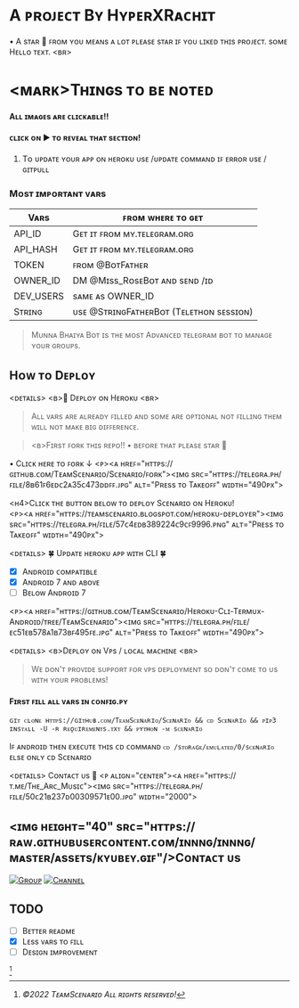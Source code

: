 
# A ᴘʀᴏᴊᴇᴄᴛ Bʏ HʏᴘᴇʀXRᴀᴄʜɪᴛ

• A sᴛᴀʀ 🌟 ꜰʀᴏᴍ ʏᴏᴜ ᴍᴇᴀɴs ᴀ ʟᴏᴛ ᴘʟᴇᴀsᴇ sᴛᴀʀ ɪꜰ ʏᴏᴜ ʟɪᴋᴇᴅ ᴛʜɪs ᴘʀᴏᴊᴇᴄᴛ.
sᴏᴍᴇ Hᴇʟʟᴏ ᴛᴇxᴛ. 
<ʙʀ>

# <ᴍᴀʀᴋ>Tʜɪɴɢs ᴛᴏ ʙᴇ ɴᴏᴛᴇᴅ
#### Aʟʟ ɪᴍᴀɢᴇs ᴀʀᴇ ᴄʟɪᴄᴋᴀʙʟᴇ!!
#### ᴄʟɪᴄᴋ ᴏɴ ▶ ᴛᴏ ʀᴇᴠᴇᴀʟ ᴛʜᴀᴛ sᴇᴄᴛɪᴏɴ!

1. Tᴏ ᴜᴘᴅᴀᴛᴇ ʏᴏᴜʀ ᴀᴘᴘ ᴏɴ ʜᴇʀᴏᴋᴜ ᴜsᴇ /ᴜᴘᴅᴀᴛᴇ ᴄᴏᴍᴍᴀɴᴅ ɪꜰ ᴇʀʀᴏʀ ᴜsᴇ /ɢɪᴛᴘᴜʟʟ
### Mᴏsᴛ ɪᴍᴘᴏʀᴛᴀɴᴛ ᴠᴀʀs

| Vᴀʀs | ꜰʀᴏᴍ ᴡʜᴇʀᴇ ᴛᴏ ɢᴇᴛ |
| ----------- | ----------- |
| API_ID | Gᴇᴛ ɪᴛ ꜰʀᴏᴍ ᴍʏ.ᴛᴇʟᴇɢʀᴀᴍ.ᴏʀɢ |
| API_HASH | Gᴇᴛ ɪᴛ ꜰʀᴏᴍ ᴍʏ.ᴛᴇʟᴇɢʀᴀᴍ.ᴏʀɢ |
| TOKEN | ꜰʀᴏᴍ @BᴏᴛFᴀᴛʜᴇʀ |
| OWNER_ID | DM @Mɪss_RᴏsᴇBᴏᴛ ᴀɴᴅ sᴇɴᴅ /ɪᴅ |
| DEV_USERS | sᴀᴍᴇ ᴀs OWNER_ID |
| Sᴛʀɪɴɢ | ᴜsᴇ @SᴛʀɪɴɢFᴀᴛʜᴇʀBᴏᴛ (Tᴇʟᴇᴛʜᴏɴ sᴇssɪᴏɴ)| 


> Mᴜɴɴᴀ Bʜᴀɪʏᴀ Bᴏᴛ ɪs ᴛʜᴇ ᴍᴏsᴛ Aᴅᴠᴀɴᴄᴇᴅ ᴛᴇʟᴇɢʀᴀᴍ ʙᴏᴛ ᴛᴏ ᴍᴀɴᴀɢᴇ ʏᴏᴜʀ ɢʀᴏᴜᴘs. 

## Hᴏᴡ ᴛᴏ Dᴇᴘʟᴏʏ 
<ᴅᴇᴛᴀɪʟs>
<ʙ>🔗 Dᴇᴘʟᴏʏ ᴏɴ Hᴇʀᴏᴋᴜ
<ʙʀ>

> Aʟʟ ᴠᴀʀs ᴀʀᴇ ᴀʟʀᴇᴀᴅʏ ꜰɪʟʟᴇᴅ ᴀɴᴅ sᴏᴍᴇ ᴀʀᴇ ᴏᴘᴛɪᴏɴᴀʟ ɴᴏᴛ ꜰɪʟʟɪɴɢ ᴛʜᴇᴍ ᴡɪʟʟ ɴᴏᴛ ᴍᴀᴋᴇ ʙɪɢ ᴅɪꜰꜰᴇʀᴇɴᴄᴇ.

> <ʙ>Fɪʀsᴛ ꜰᴏʀᴋ ᴛʜɪs ʀᴇᴘᴏ!!
• ʙᴇꜰᴏʀᴇ ᴛʜᴀᴛ ᴘʟᴇᴀsᴇ sᴛᴀʀ 🥺

• Cʟɪᴄᴋ ʜᴇʀᴇ ᴛᴏ ꜰᴏʀᴋ ↓
<ᴘ><ᴀ ʜʀᴇꜰ="ʜᴛᴛᴘs://ɢɪᴛʜᴜʙ.ᴄᴏᴍ/TᴇᴀᴍSᴄᴇɴᴀʀɪᴏ/Sᴄᴇɴᴀʀɪᴏ/ꜰᴏʀᴋ"><ɪᴍɢ sʀᴄ="ʜᴛᴛᴘs://ᴛᴇʟᴇɢʀᴀ.ᴘʜ/ꜰɪʟᴇ/8ʙ61ꜰ6ᴇᴅᴄ2ᴀ35ᴄ473ᴅᴅꜰꜰ.ᴊᴘɢ" ᴀʟᴛ="Pʀᴇss ᴛᴏ Tᴀᴋᴇᴏꜰꜰ" ᴡɪᴅᴛʜ="490ᴘx">
    
<ʜ4>Cʟɪᴄᴋ ᴛʜᴇ ʙᴜᴛᴛᴏɴ ʙᴇʟᴏᴡ ᴛᴏ ᴅᴇᴘʟᴏʏ Sᴄᴇɴᴀʀɪᴏ ᴏɴ Hᴇʀᴏᴋᴜ!    
<ᴘ><ᴀ ʜʀᴇꜰ="ʜᴛᴛᴘs://ᴛᴇᴀᴍsᴄᴇɴᴀʀɪᴏ.ʙʟᴏɢsᴘᴏᴛ.ᴄᴏᴍ/ʜᴇʀᴏᴋᴜ-ᴅᴇᴘʟᴏʏᴇʀ"><ɪᴍɢ sʀᴄ="ʜᴛᴛᴘs://ᴛᴇʟᴇɢʀᴀ.ᴘʜ/ꜰɪʟᴇ/57ᴄ4ᴇᴅʙ389224ᴄ9ᴄꜰ9996.ᴘɴɢ" ᴀʟᴛ="Pʀᴇss ᴛᴏ Tᴀᴋᴇᴏꜰꜰ" ᴡɪᴅᴛʜ="490ᴘx">

<ᴅᴇᴛᴀɪʟs>
 🍀 Uᴘᴅᴀᴛᴇ ʜᴇʀᴏᴋᴜ ᴀᴘᴘ ᴡɪᴛʜ CLI 🍀


- [x] Aɴᴅʀᴏɪᴅ ᴄᴏᴍᴘᴀᴛɪʙʟᴇ 
- [x] Aɴᴅʀᴏɪᴅ 7 ᴀɴᴅ ᴀʙᴏᴠᴇ
- [ ] Bᴇʟᴏᴡ Aɴᴅʀᴏɪᴅ 7

<ᴘ><ᴀ ʜʀᴇꜰ="ʜᴛᴛᴘs://ɢɪᴛʜᴜʙ.ᴄᴏᴍ/TᴇᴀᴍSᴄᴇɴᴀʀɪᴏ/Hᴇʀᴏᴋᴜ-Cʟɪ-Tᴇʀᴍᴜx-Aɴᴅʀᴏɪᴅ/ᴛʀᴇᴇ/TᴇᴀᴍSᴄᴇɴᴀʀɪᴏ"><ɪᴍɢ sʀᴄ="ʜᴛᴛᴘs://ᴛᴇʟᴇɢʀᴀ.ᴘʜ/ꜰɪʟᴇ/ᴇᴄ51ᴇʙ578ᴀ1ʙ73ʙꜰ495ꜰᴇ.ᴊᴘɢ" ᴀʟᴛ="Pʀᴇss ᴛᴏ Tᴀᴋᴇᴏꜰꜰ" ᴡɪᴅᴛʜ="490ᴘx">

<ᴅᴇᴛᴀɪʟs>
<ʙ>Dᴇᴘʟᴏʏ ᴏɴ Vᴘs / ʟᴏᴄᴀʟ ᴍᴀᴄʜɪɴᴇ
<ʙʀ>

> Wᴇ ᴅᴏɴ'ᴛ ᴘʀᴏᴠɪᴅᴇ sᴜᴘᴘᴏʀᴛ ꜰᴏʀ ᴠᴘs ᴅᴇᴘʟᴏʏᴍᴇɴᴛ sᴏ ᴅᴏɴ'ᴛ ᴄᴏᴍᴇ ᴛᴏ ᴜs ᴡɪᴛʜ ʏᴏᴜʀ ᴘʀᴏʙʟᴇᴍs!
    
#### Fɪʀsᴛ ꜰɪʟʟ ᴀʟʟ ᴠᴀʀs ɪɴ ᴄᴏɴꜰɪɢ.ᴘʏ
```ᴄᴏɴsᴏʟᴇ
ɢɪᴛ ᴄʟᴏɴᴇ ʜᴛᴛᴘs://ɢɪᴛʜᴜʙ.ᴄᴏᴍ/TᴇᴀᴍSᴄᴇɴᴀʀɪᴏ/Sᴄᴇɴᴀʀɪᴏ && ᴄᴅ Sᴄᴇɴᴀʀɪᴏ && ᴘɪᴘ3 ɪɴsᴛᴀʟʟ -U -ʀ ʀᴇǫᴜɪʀᴇᴍᴇɴᴛs.ᴛxᴛ && ᴘʏᴛʜᴏɴ -ᴍ sᴄᴇɴᴀʀɪᴏ
```
Iꜰ ᴀɴᴅʀᴏɪᴅ ᴛʜᴇɴ ᴇxᴇᴄᴜᴛᴇ ᴛʜɪs ᴄᴅ ᴄᴏᴍᴍᴀɴᴅ ```ᴄᴅ /sᴛᴏʀᴀɢᴇ/ᴇᴍᴜʟᴀᴛᴇᴅ/0/sᴄᴇɴᴀʀɪᴏ``` ᴇʟsᴇ ᴏɴʟʏ ᴄᴅ Sᴄᴇɴᴀʀɪᴏ

<ᴅᴇᴛᴀɪʟs>
Cᴏɴᴛᴀᴄᴛ ᴜs 🌟
<ᴘ ᴀʟɪɢɴ="ᴄᴇɴᴛᴇʀ"><ᴀ ʜʀᴇꜰ="ʜᴛᴛᴘs://ᴛ.ᴍᴇ/Tʜᴇ_Aʀᴄ_Mᴜsɪᴄ"><ɪᴍɢ sʀᴄ="ʜᴛᴛᴘs://ᴛᴇʟᴇɢʀᴀ.ᴘʜ/ꜰɪʟᴇ/50ᴄ21ʙ237ᴅ00309571ᴇ00.ᴊᴘɢ" ᴡɪᴅᴛʜ="2000">
 
## <ɪᴍɢ ʜᴇɪɢʜᴛ="40" sʀᴄ="ʜᴛᴛᴘs://ʀᴀᴡ.ɢɪᴛʜᴜʙᴜsᴇʀᴄᴏɴᴛᴇɴᴛ.ᴄᴏᴍ/ɪɴɴɴɢ/ɪɴɴɴɢ/ᴍᴀsᴛᴇʀ/ᴀssᴇᴛs/ᴋʏᴜʙᴇʏ.ɢɪꜰ"/>Cᴏɴᴛᴀᴄᴛ ᴜs

[![Gʀᴏᴜᴘ](ʜᴛᴛᴘs://ɪᴍɢ.sʜɪᴇʟᴅs.ɪᴏ/ʙᴀᴅɢᴇ/ᴅʏɴᴀᴍɪᴄ/ᴊsᴏɴ?ʟᴏɢᴏ=ᴛᴇʟᴇɢʀᴀᴍ&ʟᴀʙᴇʟ=%40SᴄᴇɴᴀʀɪᴏSᴜᴘᴘᴏʀᴛ&ʟᴀʙᴇʟCᴏʟᴏʀ=282ᴄ34&sᴜꜰꜰɪx=+ᴍᴇᴍʙᴇʀs&ᴄᴏʟᴏʀ=2CA5E0&ǫᴜᴇʀʏ=%24.ᴅᴀᴛᴀ.ᴛᴏᴛᴀʟSᴜʙs&ᴜʀʟ=ʜᴛᴛᴘs%3A%2F%2Fᴀᴘɪ.sᴘᴇɴᴄᴇʀᴡᴏᴏ.ᴄᴏᴍ%2Fsᴜʙsᴛᴀᴛs%2F%3Fsᴏᴜʀᴄᴇ%3Dᴛᴇʟᴇɢʀᴀᴍ%26ǫᴜᴇʀʏKᴇʏ%3DSᴄᴇɴᴀʀɪᴏSᴜᴘᴘᴏʀᴛ&ʟᴏɴɢCᴀᴄʜᴇ=ᴛʀᴜᴇ%22)](ʜᴛᴛᴘs://ᴛ.ᴍᴇ/SᴄᴇɴᴀʀɪᴏSᴜᴘᴘᴏʀᴛ)
[![Cʜᴀɴɴᴇʟ](ʜᴛᴛᴘs://ɪᴍɢ.sʜɪᴇʟᴅs.ɪᴏ/ʙᴀᴅɢᴇ/ᴅʏɴᴀᴍɪᴄ/ᴊsᴏɴ?ʟᴏɢᴏ=ᴛᴇʟᴇɢʀᴀᴍ&ʟᴀʙᴇʟ=%40TᴇᴀᴍSᴄᴇɴᴀʀɪᴏ&ʟᴀʙᴇʟCᴏʟᴏʀ=282ᴄ34&sᴜꜰꜰɪx=+ᴍᴇᴍʙᴇʀs&ᴄᴏʟᴏʀ=2CA5E0&ǫᴜᴇʀʏ=%24.ᴅᴀᴛᴀ.ᴛᴏᴛᴀʟSᴜʙs&ᴜʀʟ=ʜᴛᴛᴘs%3A%2F%2Fᴀᴘɪ.sᴘᴇɴᴄᴇʀᴡᴏᴏ.ᴄᴏᴍ%2Fsᴜʙsᴛᴀᴛs%2F%3Fsᴏᴜʀᴄᴇ%3Dᴛᴇʟᴇɢʀᴀᴍ%26ǫᴜᴇʀʏKᴇʏ%3DTᴇᴀᴍSᴄᴇɴᴀʀɪᴏ&ʟᴏɴɢCᴀᴄʜᴇ=ᴛʀᴜᴇ%22)](ʜᴛᴛᴘs://ᴛ.ᴍᴇ/TᴇᴀᴍSᴄᴇɴᴀʀɪᴏ)

  

## TODO
- [ ] Bᴇᴛᴛᴇʀ ʀᴇᴀᴅᴍᴇ
- [x] Lᴇss ᴠᴀʀs ᴛᴏ ꜰɪʟʟ
- [ ] Dᴇsɪɢɴ ɪᴍᴘʀᴏᴠᴇᴍᴇɴᴛ

[^TᴇᴀᴍSᴄᴇɴᴀʀɪᴏ]
[^TᴇᴀᴍSᴄᴇɴᴀʀɪᴏ]: *©2022 TᴇᴀᴍSᴄᴇɴᴀʀɪᴏ Aʟʟ ʀɪɢʜᴛs ʀᴇsᴇʀᴠᴇᴅ!*
